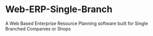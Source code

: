 # Web-ERP-Single-Branch
A Web Based Enterprise Resource Planning software built for Single Branched Companies or Shops
